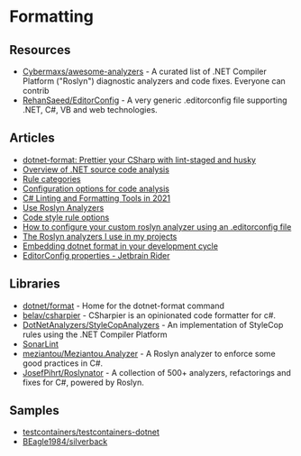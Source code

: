 # Formatting

## Resources
- [Cybermaxs/awesome-analyzers](https://github.com/Cybermaxs/awesome-analyzers) - A curated list of .NET Compiler Platform ("Roslyn") diagnostic analyzers and code fixes. Everyone can contrib
- [RehanSaeed/EditorConfig](https://github.com/RehanSaeed/EditorConfig) - A very generic .editorconfig file supporting .NET, C#, VB and web technologies.

## Articles
- [dotnet-format: Prettier your CSharp with lint-staged and husky](https://blog.johnnyreilly.com/2020/12/22/prettier-your-csharp-with-dotnet-format-and-lint-staged/)
- [Overview of .NET source code analysis](https://docs.microsoft.com/en-us/dotnet/fundamentals/code-analysis/overview)
- [Rule categories](https://docs.microsoft.com/en-us/dotnet/fundamentals/code-analysis/categories)
- [Configuration options for code analysis](https://docs.microsoft.com/en-us/dotnet/fundamentals/code-analysis/configuration-options)
- [C# Linting and Formatting Tools in 2021](https://dev.to/srmagura/c-linting-and-formatting-tools-in-2021-bna)
- [Use Roslyn Analyzers](https://docs.microsoft.com/en-us/visualstudio/code-quality/use-roslyn-analyzers)
- [Code style rule options](https://docs.microsoft.com/en-us/dotnet/fundamentals/code-analysis/code-style-rule-options?view=vs-2022)
- [How to configure your custom roslyn analyzer using an .editorconfig file](https://www.mytechramblings.com/posts/configure-roslyn-analyzers-using-editorconfig/)
- [The Roslyn analyzers I use in my projects](https://www.meziantou.net/the-roslyn-analyzers-i-use.htm)
- [Embedding dotnet format in your development cycle](https://gsferreira.com/archive/2022/embedding-dotnet-format-in-your-development-cycle/)
- [EditorConfig properties - Jetbrain Rider](https://www.jetbrains.com/help/rider/EditorConfig_Properties.html)
## Libraries
- [dotnet/format](https://github.com/dotnet/format) - Home for the dotnet-format command
- [belav/csharpier](https://github.com/belav/csharpier) - CSharpier is an opinionated code formatter for c#.
- [DotNetAnalyzers/StyleCopAnalyzers](https://github.com/DotNetAnalyzers/StyleCopAnalyzers) - An implementation of StyleCop rules using the .NET Compiler Platform
- [SonarLint](https://www.sonarlint.org/)
- [meziantou/Meziantou.Analyzer](https://github.com/meziantou/Meziantou.Analyzer/tree/main/docs) - A Roslyn analyzer to enforce some good practices in C#.
- [JosefPihrt/Roslynator](https://github.com/JosefPihrt/Roslynator) - A collection of 500+ analyzers, refactorings and fixes for C#, powered by Roslyn.

## Samples
- [testcontainers/testcontainers-dotnet](https://github.com/testcontainers/testcontainers-dotnet/blob/develop/.editorconfig)
- [BEagle1984/silverback ](https://github.com/BEagle1984/silverback/blob/master/.editorconfig)